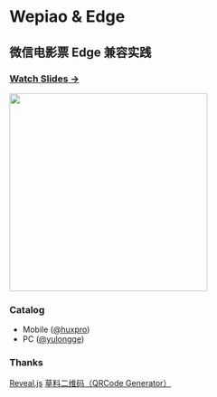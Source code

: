 # Wepiao & Edge

## 微信电影票 Edge 兼容实践

### [Watch Slides → ](http://huangxuan.me/wepiao-edge)

<img src="http://huangxuan.me/wepiao-edge/attach/qrcode.png" style="
    width: 350px;
    height: 350px;
" />

### Catalog

- Mobile ([@huxpro](https://github.com/huxpro))
- PC ([@yulongge](https://github.com/yulongge))

### Thanks

[Reveal.js](http://lab.hakim.se/reveal-js)
[草料二维码（QRCode Generator）](http://cli.im/)

